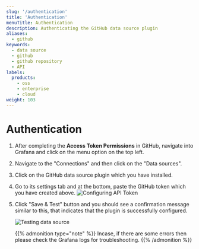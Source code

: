 ```yaml
---
slug: '/authentication'
title: 'Authentication'
menuTitle: Authentication
description: Authenticating the GitHub data source plugin
aliases:
  - github
keywords:
  - data source
  - github
  - github repository
  - API
labels:
  products:
    - oss
    - enterprise
    - cloud
weight: 103
---
```


# Authentication

1. After completing the **Access Token Permissions** in GitHub, navigate into Grafana and click on the menu option on the top left.

1. Navigate to the "Connections" and then click on the "Data sources".

1. Click on the GitHub data source plugin which you have installed.

1. Go to its settings tab and at the bottom, paste the GitHub token which you have created above.
   ![Configuring API Token](/media/docs/grafana/data-sources/github/github-plugin-confg-token.png)

1. Click "Save & Test" button and you should see a confirmation message similar to this, that indicates that the plugin is successfully configured.

   ![Testing data source](/media/docs/grafana/data-sources/github/github-plugin-config-success.png)

   {{% admonition type="note" %}}
   Incase, if there are some errors then please check the Grafana logs for troubleshooting.
   {{% /admonition %}}
